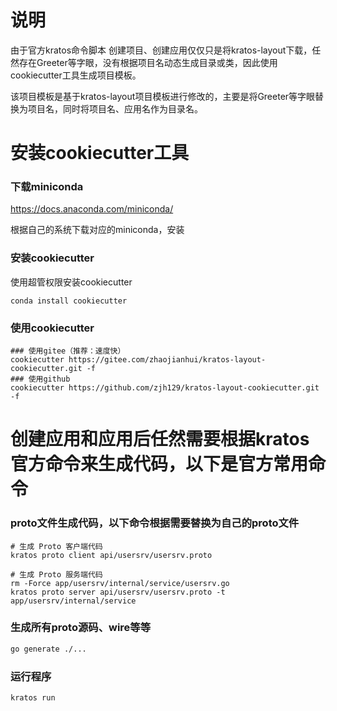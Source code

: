 # 说明

由于官方kratos命令脚本 创建项目、创建应用仅仅只是将kratos-layout下载，任然存在Greeter等字眼，没有根据项目名动态生成目录或类，因此使用cookiecutter工具生成项目模板。

该项目模板是基于kratos-layout项目模板进行修改的，主要是将Greeter等字眼替换为项目名，同时将项目名、应用名作为目录名。

# 安装cookiecutter工具

### 下载miniconda
https://docs.anaconda.com/miniconda/

根据自己的系统下载对应的miniconda，安装

### 安装cookiecutter
使用超管权限安装cookiecutter
```shell
conda install cookiecutter
```

### 使用cookiecutter
```shell
### 使用gitee（推荐：速度快）
cookiecutter https://gitee.com/zhaojianhui/kratos-layout-cookiecutter.git -f
### 使用github
cookiecutter https://github.com/zjh129/kratos-layout-cookiecutter.git -f
```

# 创建应用和应用后任然需要根据kratos官方命令来生成代码，以下是官方常用命令

### proto文件生成代码，以下命令根据需要替换为自己的proto文件
```shell
# 生成 Proto 客户端代码
kratos proto client api/usersrv/usersrv.proto

# 生成 Proto 服务端代码
rm -Force app/usersrv/internal/service/usersrv.go
kratos proto server api/usersrv/usersrv.proto -t app/usersrv/internal/service
```

### 生成所有proto源码、wire等等
```bash
go generate ./...
```

### 运行程序
```bash
kratos run
```
